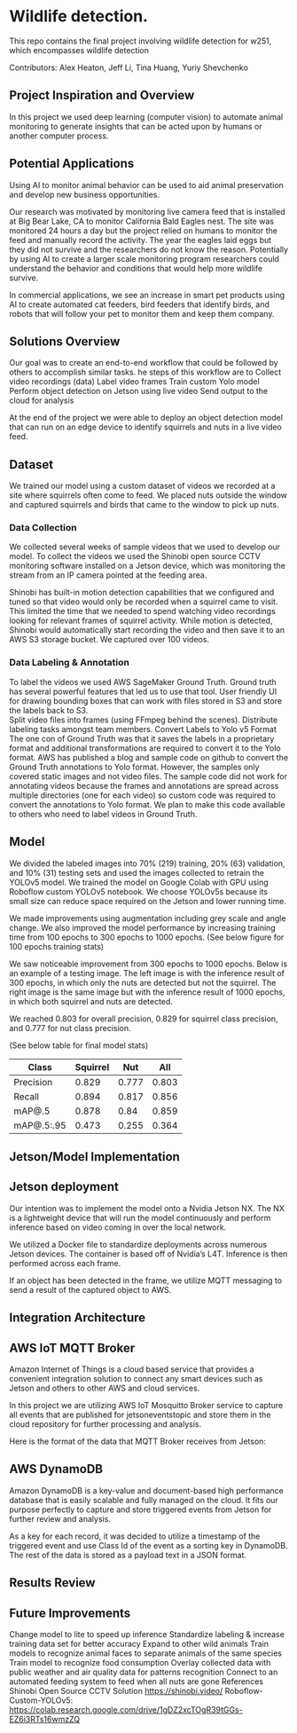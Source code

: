 # Wildlife detection.

This repo contains the final project involving wildlife detection for w251, which encompasses wildlife detection

Contributors: Alex Heaton, Jeff Li, Tina Huang, Yuriy Shevchenko

## Project Inspiration and Overview
In this project we used deep learning (computer vision) to automate animal monitoring to generate insights that can be acted upon by humans or another computer process. 

## Potential Applications 
Using AI to monitor animal behavior can be used to aid animal preservation and develop new business opportunities. 

Our research was motivated by monitoring live camera feed that is installed at Big Bear Lake, CA to monitor California Bald Eagles nest. The site was monitored 24 hours a day but the project relied on humans to monitor the feed and manually record the activity. The year the eagles laid eggs but they did not survive and the researchers do not know the reason. Potentially by using AI to create a larger scale monitoring program researchers could understand the behavior and conditions that would help more wildlife survive. 

In commercial applications, we see an increase in smart pet products using AI to create automated cat feeders, bird feeders that identify birds, and robots that will follow your pet to monitor them and keep them company.  

## Solutions Overview 
Our goal was to create an end-to-end workflow that could be followed by others to accomplish similar tasks. he steps of this workflow are to
Collect video recordings (data)
Label video frames
Train custom Yolo model
Perform object detection on Jetson using live video 
Send output to the cloud for analysis 

At the end of the project we were able to deploy an object detection model that can run on an edge device to identify squirrels and nuts in a live video feed.
## Dataset
We trained our model using a custom dataset of videos we recorded at a site where squirrels often come to feed. We placed nuts outside the window and captured squirrels and birds that came to the window to pick up nuts.

### Data Collection
We collected several weeks of sample videos that we used to develop our model. To collect the videos we used the Shinobi open source CCTV monitoring software installed on a Jetson device, which was monitoring the stream from an IP camera pointed at the feeding area. 

Shinobi has built-in motion detection capabilities that we configured and tuned so that video would only be recorded when a squirrel came to visit. This limited the time that we needed to spend watching video recordings looking for relevant frames of squirrel activity. While motion is detected, Shinobi would automatically start recording the video and then save it to an AWS S3 storage bucket. We captured over 100 videos. 
### Data Labeling & Annotation 
To label the videos we used AWS SageMaker Ground Truth. Ground truth has several powerful features that led us to use that tool. 
User friendly UI for drawing bounding boxes that can work with files stored in S3 and store the labels back to S3.  
Split video files into frames (using FFmpeg behind the scenes). 
Distribute labeling tasks amongst team members. 
Convert Labels to Yolo v5 Format
The one con of Ground Truth was that it saves the labels in a proprietary format and additional transformations are required to convert it to the Yolo format. AWS has published a blog and sample code on github to convert the Ground Truth annotations to Yolo format. However, the samples only covered static images and not video files. The sample code did not work for annotating videos because the frames and annotations are spread across multiple directories (one for each video) so custom code was required to convert the annotations to Yolo format. We plan to make this code available to others who need to label videos in Ground Truth. 

## Model 
We divided the labeled images into 70% (219) training, 20% (63) validation, and 10% (31) testing sets and used the images collected to retrain the YOLOv5 model. We trained the model on Google Colab with GPU using Roboflow custom YOLOv5 notebook. We choose YOLOv5s because its small size can reduce space required on the Jetson and lower running time. 

We made improvements using augmentation including grey scale and angle change. We also improved the model performance by increasing training time from 100 epochs to 300 epochs to 1000 epochs. 
(See below figure for 100 epochs training stats)


We saw noticeable improvement from 300 epochs to 1000 epochs. Below is an example of a testing image. The left image is with the inference result of 300 epochs, in which only the nuts are detected but not the squirrel. The right image is the same image but with the inference result of 1000 epochs, in which both squirrel and nuts are detected.
  
We reached 0.803 for overall precision, 0.829 for squirrel class precision, and 0.777 for nut class precision.

(See below table for final model stats)

Class | Squirrel | Nut | All
------|-------|---------|--------
Precision | 0.829 | 0.777 | 0.803
Recall | 0.894 | 0.817 | 0.856
mAP@.5 | 0.878 | 0.84 | 0.859
mAP@.5:.95 | 0.473 | 0.255 | 0.364





## Jetson/Model Implementation

## Jetson deployment
Our intention was to implement the model onto a Nvidia Jetson NX. The NX is a lightweight device that will run the model continuously and perform inference based on video coming in over the local network.

We utilized a Docker file to standardize deployments across numerous Jetson devices. The container is based off of Nvidia’s L4T. Inference is then performed across each frame. 

If an object has been detected in the frame, we utilize MQTT messaging to send a result of the captured object to AWS.


## Integration Architecture





## AWS IoT MQTT Broker

Amazon Internet of Things is a cloud based service that provides a convenient integration solution to connect any smart devices such as Jetson and others to other AWS and cloud services.   

In this project we are utilizing AWS IoT Mosquitto Broker service to capture all events that are published for jetsoneventstopic and store them in the cloud repository for further processing and analysis. 

Here is the format of the data that MQTT Broker receives from Jetson:



## AWS DynamoDB

Amazon DynamoDB is a key-value and document-based high performance database that is easily scalable and fully managed on the cloud. It fits our purpose perfectly to capture and store triggered events from Jetson for further review and analysis.



As a key for each record, it was decided to utilize a timestamp of the triggered event and use Class Id of the event as a sorting key in DynamoDB. The rest of the data is stored as a payload text in a JSON format.




## Results Review




## Future Improvements

Change model to lite to speed up inference
Standardize labeling & increase training data set  for better accuracy
Expand to other wild animals
Train models to recognize animal faces to separate animals of the same species
Train model to recognize food consumption
Overlay collected data with public weather and air quality data for patterns recognition
Connect to an automated feeding system to feed when all nuts are gone 
References
Shinobi Open Source CCTV Solution https://shinobi.video/ 
Roboflow-Custom-YOLOv5: https://colab.research.google.com/drive/1gDZ2xcTOgR39tGGs-EZ6i3RTs16wmzZQ







